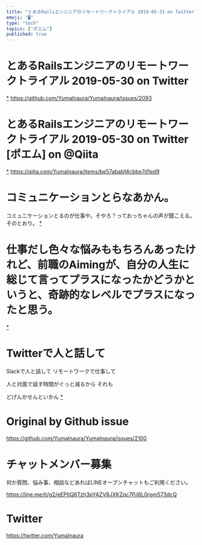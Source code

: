```yaml
---
title: "とあるRailsエンジニアのリモートワークトライアル 2019-05-31 on Twitter"
emoji: "🖥"
type: "tech"
topics: ["ポエム"]
published: true
---
```


# とあるRailsエンジニアのリモートワークトライアル 2019-05-30 on Twitter
 [*](https://twitter.com/YumaInaura/status/1134118293055377410")
<https://github.com/YumaInaura/YumaInaura/issues/2093>
# とあるRailsエンジニアのリモートワークトライアル 2019-05-30 on Twitter [ポエム] on @Qiita
 [*](https://twitter.com/YumaInaura/status/1134131802459688961")
<https://qiita.com/YumaInaura/items/be57ababf4cbbe7d1ed9>
# コミュニケーションとらなあかん。
コミュニケーションとるのが仕事や。そやろ？っておっちゃんの声が聞こえる。そのとおり。
 [*](https://twitter.com/YumaInaura/status/1134217762786516992")

# 仕事だし色々な悩みももちろんあったけれど、前職のAimingが、自分の人生に総じて言ってプラスになったかどうかというと、奇跡的なレベルでプラスになったと思う。

 [*](https://twitter.com/YumaInaura/status/1134262418211688448")

# Twitterで人と話して
Slackで人と話して
リモートワークで仕事して

人と対面で話す時間がぐっと減るから
それも

どげんかせんといかん
 [*](https://twitter.com/YumaInaura/status/1134410933315391489")




# Original by Github issue

https://github.com/YumaInaura/YumaInaura/issues/2100








<!-- Update From Qiita API -->

# チャットメンバー募集


何か質問、悩み事、相談などあればLINEオープンチャットもご利用ください。

https://line.me/ti/g2/eEPltQ6Tzh3pYAZV8JXKZqc7PJ6L0rpm573dcQ





# Twitter


https://twitter.com/YumaInaura


<!-- Update From Qiita API -->


